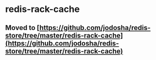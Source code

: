 # redis-rack-cache
## Moved to [https://github.com/jodosha/redis-store/tree/master/redis-rack-cache](https://github.com/jodosha/redis-store/tree/master/redis-rack-cache)